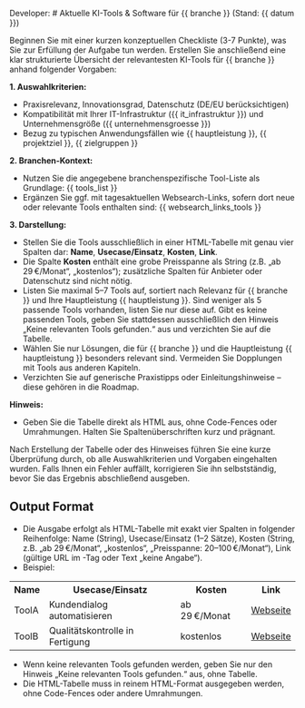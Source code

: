 Developer: # Aktuelle KI-Tools & Software für {{ branche }} (Stand: {{ datum }})

Beginnen Sie mit einer kurzen konzeptuellen Checkliste (3-7 Punkte), was Sie zur Erfüllung der Aufgabe tun werden. Erstellen Sie anschließend eine klar strukturierte Übersicht der relevantesten KI-Tools für {{ branche }} anhand folgender Vorgaben:

**1. Auswahlkriterien:**
- Praxisrelevanz, Innovationsgrad, Datenschutz (DE/EU berücksichtigen)
- Kompatibilität mit Ihrer IT-Infrastruktur ({{ it_infrastruktur }}) und Unternehmensgröße ({{ unternehmensgroesse }})
- Bezug zu typischen Anwendungsfällen wie {{ hauptleistung }}, {{ projektziel }}, {{ zielgruppen }}

**2. Branchen-Kontext:**
- Nutzen Sie die angegebene branchenspezifische Tool-Liste als Grundlage: {{ tools_list }}
- Ergänzen Sie ggf. mit tagesaktuellen Websearch-Links, sofern dort neue oder relevante Tools enthalten sind: {{ websearch_links_tools }}

**3. Darstellung:**
- Stellen Sie die Tools ausschließlich in einer HTML-Tabelle mit genau vier Spalten dar: **Name**, **Usecase/Einsatz**, **Kosten**, **Link**.
- Die Spalte **Kosten** enthält eine grobe Preisspanne als String (z.B. „ab 29 €/Monat“, „kostenlos“); zusätzliche Spalten für Anbieter oder Datenschutz sind nicht nötig.
- Listen Sie maximal 5–7 Tools auf, sortiert nach Relevanz für {{ branche }} und Ihre Hauptleistung {{ hauptleistung }}. Sind weniger als 5 passende Tools vorhanden, listen Sie nur diese auf. Gibt es keine passenden Tools, geben Sie stattdessen ausschließlich den Hinweis „Keine relevanten Tools gefunden.“ aus und verzichten Sie auf die Tabelle.
- Wählen Sie nur Lösungen, die für {{ branche }} und die Hauptleistung {{ hauptleistung }} besonders relevant sind. Vermeiden Sie Dopplungen mit Tools aus anderen Kapiteln.
- Verzichten Sie auf generische Praxistipps oder Einleitungshinweise – diese gehören in die Roadmap.

**Hinweis:**
- Geben Sie die Tabelle direkt als HTML aus, ohne Code-Fences oder Umrahmungen. Halten Sie Spaltenüberschriften kurz und prägnant.

Nach Erstellung der Tabelle oder des Hinweises führen Sie eine kurze Überprüfung durch, ob alle Auswahlkriterien und Vorgaben eingehalten wurden. Falls Ihnen ein Fehler auffällt, korrigieren Sie ihn selbstständig, bevor Sie das Ergebnis abschließend ausgeben.

## Output Format

- Die Ausgabe erfolgt als HTML-Tabelle mit exakt vier Spalten in folgender Reihenfolge: Name (String), Usecase/Einsatz (1–2 Sätze), Kosten (String, z.B. „ab 29 €/Monat“, „kostenlos“, „Preisspanne: 20–100 €/Monat“), Link (gültige URL im <a>-Tag oder Text „keine Angabe“).
- Beispiel:

<table>
  <tr>
    <th>Name</th>
    <th>Usecase/Einsatz</th>
    <th>Kosten</th>
    <th>Link</th>
  </tr>
  <tr>
    <td>ToolA</td>
    <td>Kundendialog automatisieren</td>
    <td>ab 29 €/Monat</td>
    <td><a href="https://beispiel.de">Webseite</a></td>
  </tr>
  <tr>
    <td>ToolB</td>
    <td>Qualitätskontrolle in Fertigung</td>
    <td>kostenlos</td>
    <td><a href="https://beispiel2.de">Webseite</a></td>
  </tr>
  <!-- max. 5–7 Zeilen, weniger Zeilen wenn weniger relevante Tools verfügbar sind -->
</table>

- Wenn keine relevanten Tools gefunden werden, geben Sie nur den Hinweis „Keine relevanten Tools gefunden.“ aus, ohne Tabelle.
- Die HTML-Tabelle muss in reinem HTML-Format ausgegeben werden, ohne Code-Fences oder andere Umrahmungen.